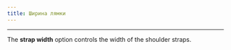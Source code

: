 ```yaml
---
title: Ширина лямки
---
```


***

The **strap width** option controls the width of the shoulder straps.
